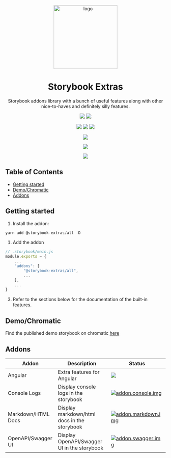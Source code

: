 <div align="center">

<img src="https://github.com/sheriffMoose/storybook-extras/blob/master/logo.png?raw=true" alt="logo" width="200" />

<h1>Storybook Extras</h1>

<p>Storybook addons library with a bunch of useful features along with other nice-to-haves and definitely silly features.</p>

[![][badge.release]][link.release]
[![][badge.license]][link.license]

![][badge.node]
![][badge.npm]
![][badge.downloads]

[![][badge.storybook]][link.npm]

[![][badge.health]][link.snyk]

[![][badge.banner]][link.npm]

</div>

<h2>Table of Contents</h2>

- [Getting started](#getting-started)
- [Demo/Chromatic](#demochromatic)
- [Addons](#addons)

## Getting started

1. Install the addon:

```js
yarn add @storybook-extras/all -D
```

1. Add the addon

```js
// .storybook/main.js
module.exports = {
    ...
    "addons": [
        "@storybook-extras/all",
        ...
    ],
    ...
}
```

3. Refer to the sections below for the documentation of the built-in features.

## Demo/Chromatic
Find the published demo storybook on chromatic [here](https://master--63c1a45beed1a8f036a44e28.chromatic.com/)

## Addons

| Addon | Description | Status |
| --- | --- | --- |
| Angular | Extra features for Angular | [![][addon.angular.img]][addon.angular.link] |
| Console Logs | Display console logs in the storybook | [![addon.console.img]][addon.console.link] |
| Markdown/HTML Docs | Display markdown/html docs in the storybook | [![addon.markdown.img]][addon.markdown.link] |
| OpenAPI/Swagger UI | Display OpenAPI/Swagger UI in the storybook | [![addon.swagger.img]][addon.swagger.link] |

[addon.angular.img]:
https://img.shields.io/npm/v/@storybook-extras/angular?logo=angular&label=&color=grey&labelColor=DD0031&style=for-the-badge
[addon.angular.link]:
https://www.npmjs.com/package/@storybook-extras/angular
[addon.console.img]:
https://img.shields.io/npm/v/@storybook-extras/console?logo=windowsterminal&label=&color=grey&labelColor=339933&logoColor=white&style=for-the-badge
[addon.console.link]:
https://www.npmjs.com/package/@storybook-extras/console
[addon.markdown.img]:
https://img.shields.io/npm/v/@storybook-extras/markdown?logo=markdown&label=&color=grey&labelColor=orange&style=for-the-badge
[addon.markdown.link]:
https://www.npmjs.com/package/@storybook-extras/markdown
[addon.swagger.img]:
https://img.shields.io/npm/v/@storybook-extras/swagger?logo=swagger&label=&color=grey&labelColor=85EA2D&logoColor=black&style=for-the-badge
[addon.swagger.link]:
https://www.npmjs.com/package/@storybook-extras/swagger




[badge.logo]:
https://github.com/sheriffMoose/storybook-extras/blob/master/logo.png?raw=true
[badge.release]:
https://badge.shields.io/github/actions/workflow/status/sheriffMoose/storybook-extras/release.yml?logo=github&label=release
[badge.license]:
https://badge.shields.io/github/license/sheriffMoose/storybook-extras?logo=github

[badge.node]:
https://badge.shields.io/node/v/@sheriffmoose/storybook-extras?logo=node.js&logoColor=white&labelColor=339933&color=grey&label=
[badge.npm]:
https://badge.shields.io/npm/v/@sheriffmoose/storybook-extras?logo=npm&logoColor=white&labelColor=CB3837&color=grey&label=
[badge.downloads]:
https://badge.shields.io/npm/dt/@sheriffmoose/storybook-extras?logo=docusign&logoColor=white&labelColor=purple&color=grey&label=

[badge.angular]:
https://badge.shields.io/npm/dependency-version/@sheriffmoose/storybook-extras/dev/@angular/core?logo=angular&labelColor=DD0031&color=grey&label=
[badge.storybook]:
https://badge.shields.io/npm/dependency-version/@sheriffmoose/storybook-extras/dev/storybook?logo=storybook&logoColor=white&labelColor=FF4785&color=grey&label=
[badge.typescript]:
https://badge.shields.io/npm/dependency-version/@sheriffmoose/storybook-extras/dev/typescript?logo=typescript&logoColor=white&labelColor=3178C6&color=grey&label=

[badge.health]:
https://snyk.io/advisor/npm-package/@sheriffmoose/storybook-extras/badge.svg

[badge.banner]:
https://nodei.co/npm/@sheriffmoose/storybook-extras.png

[link.release]:
https://github.com/sheriffMoose/storybook-extras/actions/workflows/release.yml
[link.license]:
https://github.com/sheriffMoose/storybook-extras/blob/master/LICENSE
[link.npm]:
https://npmjs.org/package/@sheriffmoose/storybook-extras
[link.snyk]:
https://snyk.io/advisor/npm-package/@sheriffmoose/storybook-extras